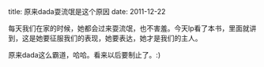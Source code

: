 title: 原来dada耍流氓是这个原因
date: 2011-12-22

每天我们在家的时候，她都会过来耍流氓，也不害羞。今天lp看了本书，里面就讲到，这是她要征服我们的表现，她要表达，她才是我们的主人。

原来dada这么霸道，哈哈。看来以后要制止了。:)
